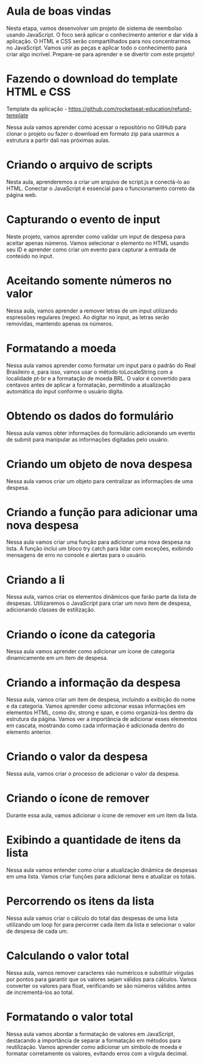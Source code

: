 # Aula de boas vindas
Nesta etapa, vamos desenvolver um projeto de sistema de reembolso usando JavaScript. O foco será aplicar o conhecimento anterior e dar vida à aplicação. O HTML e CSS serão compartilhados para nos concentrarmos no JavaScript. Vamos unir as peças e aplicar todo o conhecimento para criar algo incrível. Prepare-se para aprender e se divertir com este projeto! 

# Fazendo o download do template HTML e CSS
Template da aplicação - https://github.com/rocketseat-education/refund-template

Nessa aula vamos aprender como acessar o repositório no GitHub para clonar o projeto ou fazer o download em formato zip para usarmos a estrutura a partir dali nas próximas aulas.

# Criando o arquivo de scripts
Nesta aula, aprenderemos a criar um arquivo de script.js e conectá-lo ao HTML. Conectar o JavaScript é essencial para o funcionamento correto da página web.

# Capturando o evento de input
Neste projeto, vamos aprender como validar um input de despesa para aceitar apenas números. Vamos selecionar o elemento no HTML usando seu ID e aprender como criar um evento para capturar a entrada de conteúdo no input.

# Aceitando somente números no valor
Nessa aula, vamos aprender a remover letras de um input utilizando espressões regulares (regex). Ao digitar no input, as letras serão removidas, mantendo apenas os números.

# Formatando a moeda
Nessa aula vamos aprender como formatar um input para o padrão do Real Brasileiro e, para isso, vamos usar o método toLocaleString com a localidade pt-br e a formatação de moeda BRL. O valor é convertido para centavos antes de aplicar a formatação, permitindo a atualização automática do input conforme o usuário digita.

# Obtendo os dados do formulário
Nessa aula vamos obter informações do formulário adicionando um evento de submit para manipular as informações digitadas pelo usuário.

# Criando um objeto de nova despesa
Nessa aula vamos criar um objeto para centralizar as informações de uma despesa.

# Criando a função para adicionar uma nova despesa
Nessa aula vamos criar uma função para adicionar uma nova despesa na lista. A função inclui um bloco try catch para lidar com exceções, exibindo mensagens de erro no console e alertas para o usuário.

# Criando a li
Nessa aula, vamos criar os elementos dinâmicos que farão parte da lista de despesas. Utilizaremos o JavaScript para criar um novo item de despesa, adicionando classes de estilização.

# Criando o ícone da categoria
Nessa aula vamos aprender como adicionar um ícone de categoria dinamicamente em um item de despesa.

# Criando a informação da despesa
Nessa aula, vamos criar um item de despesa, incluindo a exibição do nome e da categoria. Vamos aprender como adicionar essas informações em elementos HTML, como div, strong e span, e como organizá-los dentro da estrutura da página. Vamos ver a importância de adicionar esses elementos em cascata, mostrando como cada informação é adicionada dentro do elemento anterior.

# Criando o valor da despesa
Nessa aula, vamos criar o processo de adicionar o valor da despesa.

# Criando o ícone de remover
Durante essa aula, vamos adicionar o ícone de remover em um item da lista. 

# Exibindo a quantidade de itens da lista
Nessa aula vamos entender como criar a atualização dinâmica de despesas em uma lista. Vamos criar funções para adicionar itens e atualizar os totais.

# Percorrendo os itens da lista
Nessa aula vamos criar o cálculo do total das despesas de uma lista utilizando um loop for para percorrer cada item da lista e selecionar o valor de despesa de cada um. 

# Calculando o valor total
Nessa aula, vamos remover caracteres não numéricos e substituir vírgulas por pontos para garantir que os valores sejam válidos para cálculos. Vamos converter os valores para float, verificando se são números válidos antes de incrementá-los ao total. 

# Formatando o valor total
Nessa aula vamos abordar a formatação de valores em JavaScript, destacando a importância de separar a formatação em métodos para reutilização. Vamos aprender como adicionar um símbolo de moeda e formatar corretamente os valores, evitando erros com a vírgula decimal.
